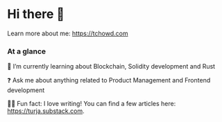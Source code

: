 # Hi there 👋 #

Learn more about me: https://tchowd.com

### At a glance ###
🌱 I’m currently learning about Blockchain, Solidity development and Rust

❓ Ask me about anything related to Product Management and Frontend development

✍🏽 Fun fact: I love writing! You can find a few articles here: https://turja.substack.com.
